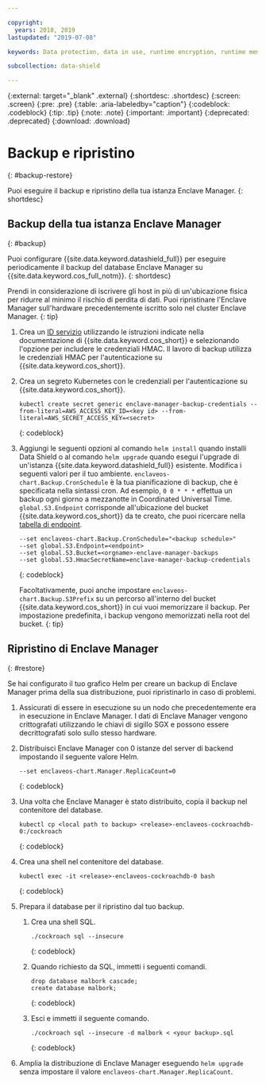 ```yaml
---

copyright:
  years: 2018, 2019
lastupdated: "2019-07-08"

keywords: Data protection, data in use, runtime encryption, runtime memory encryption, encrypted memory, Intel SGX, software guard extensions, Fortanix runtime encryption

subcollection: data-shield

---
```


{:external: target="_blank" .external}
{:shortdesc: .shortdesc}
{:screen: .screen}
{:pre: .pre}
{:table: .aria-labeledby="caption"}
{:codeblock: .codeblock}
{:tip: .tip}
{:note: .note}
{:important: .important}
{:deprecated: .deprecated}
{:download: .download}


# Backup e ripristino
{: #backup-restore}

Puoi eseguire il backup e ripristino della tua istanza Enclave Manager.
{: shortdesc}


## Backup della tua istanza Enclave Manager
{: #backup}

Puoi configurare {{site.data.keyword.datashield_full}} per eseguire periodicamente il backup del database Enclave Manager su {{site.data.keyword.cos_full_notm}}.
{: shortdesc}

Prendi in considerazione di iscrivere gli host in più di un'ubicazione fisica per ridurre al minimo il rischio di perdita di dati. Puoi ripristinare l'Enclave Manager sull'hardware precedentemente iscritto solo nel cluster Enclave Manager.
{: tip}


1. Crea un [ID servizio](/docs/services/cloud-object-storage?topic=cloud-object-storage-service-credentials) utilizzando le istruzioni indicate nella documentazione di {{site.data.keyword.cos_short}} e selezionando l'opzione per includere le credenziali HMAC. Il lavoro di backup utilizza le credenziali HMAC per l'autenticazione su {{site.data.keyword.cos_short}}.

2. Crea un segreto Kubernetes con le credenziali per l'autenticazione su {{site.data.keyword.cos_short}}.
    
    ```
    kubectl create secret generic enclave-manager-backup-credentials --from-literal=AWS_ACCESS_KEY_ID=<key id> --from-literal=AWS_SECRET_ACCESS_KEY=<secret>
    ```
    {: codeblock}

3. Aggiungi le seguenti opzioni al comando `helm install` quando installi Data Shield o al comando `helm upgrade` quando esegui l'upgrade di un'istanza {{site.data.keyword.datashield_full}} esistente. Modifica i seguenti valori per il tuo ambiente. `enclaveos-chart.Backup.CronSchedule` è la tua pianificazione di backup, che è specificata nella sintassi cron. Ad esempio, `0 0 * * *` effettua un backup ogni giorno a mezzanotte in Coordinated Universal Time. `global.S3.Endpoint` corrisponde all'ubicazione del bucket {{site.data.keyword.cos_short}} da te creato, che puoi ricercare nella [tabella di endpoint](/docs/services/cloud-object-storage?topic=cloud-object-storage-endpoints).
    
    ```
    --set enclaveos-chart.Backup.CronSchedule="<backup schedule>"
    --set global.S3.Endpoint=<endpoint>
    --set global.S3.Bucket=<orgname>-enclave-manager-backups
    --set global.S3.HmacSecretName=enclave-manager-backup-credentials
    ```
    {: codeblock}

    Facoltativamente, puoi anche impostare `enclaveos-chart.Backup.S3Prefix` su un percorso all'interno del bucket {{site.data.keyword.cos_short}} in cui vuoi memorizzare il backup. Per impostazione predefinita, i backup vengono memorizzati nella root del bucket.
    {: tip}



## Ripristino di Enclave Manager
{: #restore}

Se hai configurato il tuo grafico Helm per creare un backup di Enclave Manager prima della sua distribuzione, puoi ripristinarlo in caso di problemi.

1. Assicurati di essere in esecuzione su un nodo che precedentemente era in esecuzione in Enclave Manager. I dati di Enclave Manager vengono crittografati utilizzando le chiavi di sigillo SGX e possono essere decrittografati solo sullo stesso hardware.

2. Distribuisci Enclave Manager con 0 istanze del server di backend impostando il seguente valore Helm.

    ```
    --set enclaveos-chart.Manager.ReplicaCount=0
    ```
    {: codeblock}

3. Una volta che Enclave Manager è stato distribuito, copia il backup nel contenitore del database.

    ```
    kubectl cp <local path to backup> <release>-enclaveos-cockroachdb-0:/cockroach
    ```
    {: codeblock}

4. Crea una shell nel contenitore del database.

    ```
    kubectl exec -it <release>-enclaveos-cockroachdb-0 bash
    ```
    {: codeblock}

5. Prepara il database per il ripristino dal tuo backup.

    1. Crea una shell SQL.

        ```
        ./cockroach sql --insecure
        ```
        {: codeblock}
    
    2. Quando richiesto da SQL, immetti i seguenti comandi.

        ```
        drop database malbork cascade;
        create database malbork;
        ```
        {: codeblock}
    
    3. Esci e immetti il seguente comando.

        ```
        ./cockroach sql --insecure -d malbork < <your backup>.sql
        ```
        {: codeblock}

6. Amplia la distribuzione di Enclave Manager eseguendo `helm upgrade` senza impostare il valore `enclaveos-chart.Manager.ReplicaCount`.

